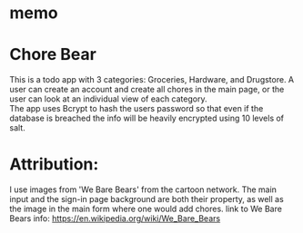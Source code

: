 # memo 
# Chore Bear
This is a todo app with 3 categories: Groceries, Hardware, and Drugstore. A user can create an account and create all chores in the main page, or the user can look at an individual view of each category.  
The app uses Bcrypt to hash the users password so that even if the database is breached the info will be heavily encrypted using 10 levels of salt.

# Attribution:
I use images from 'We Bare Bears' from the cartoon network. The main input and the sign-in page background are both their property, as well as the image in the main form where one would add chores.
link to We Bare Bears info: https://en.wikipedia.org/wiki/We_Bare_Bears
